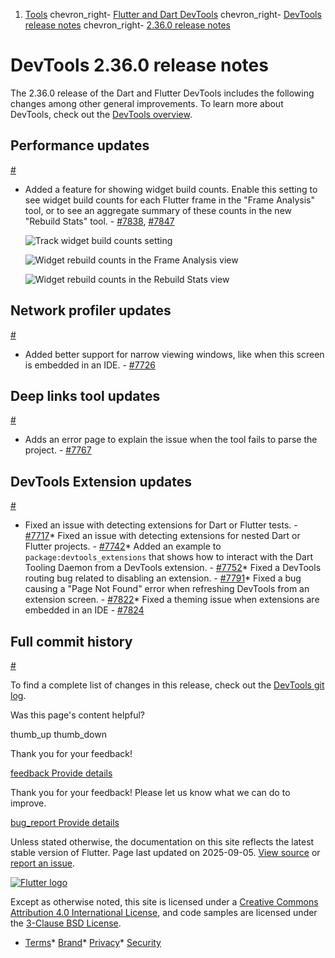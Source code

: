 1. [Tools](/tools) chevron\_right- [Flutter and Dart DevTools](/tools/devtools) chevron\_right- [DevTools release notes](/tools/devtools/release-notes) chevron\_right- [2.36.0 release notes](/tools/devtools/release-notes/release-notes-2.36.0)

DevTools 2.36.0 release notes
=============================

The 2.36.0 release of the Dart and Flutter DevTools includes the following changes among other general improvements. To learn more about DevTools, check out the [DevTools overview](/tools/devtools).

Performance updates
-------------------

[#](#performance-updates)

* Added a feature for showing widget build counts. Enable this setting to see widget build counts for each Flutter frame in the "Frame Analysis" tool, or to see an aggregate summary of these counts in the new "Rebuild Stats" tool. - [#7838](https://github.com/flutter/devtools/pull/7838), [#7847](https://github.com/flutter/devtools/pull/7847)

  ![Track widget build counts setting](/tools/devtools/release-notes/images-2.36.0/track_build_counts_setting.png "Track widget build counts setting")

  ![Widget rebuild counts in the Frame Analysis view](/tools/devtools/release-notes/images-2.36.0/rebuild_counts_frame_analysis.png "Widget rebuilds counts for a flutter frame")

  ![Widget rebuild counts in the Rebuild Stats view](/tools/devtools/release-notes/images-2.36.0/rebuild_stats.png "Widget rebuilds counts aggregate stats")

Network profiler updates
------------------------

[#](#network-profiler-updates)

* Added better support for narrow viewing windows, like when this screen is embedded in an IDE. - [#7726](https://github.com/flutter/devtools/pull/7726)

Deep links tool updates
-----------------------

[#](#deep-links-tool-updates)

* Adds an error page to explain the issue when the tool fails to parse the project. - [#7767](https://github.com/flutter/devtools/pull/7767)

DevTools Extension updates
--------------------------

[#](#devtools-extension-updates)

* Fixed an issue with detecting extensions for Dart or Flutter tests. - [#7717](https://github.com/flutter/devtools/pull/7717)* Fixed an issue with detecting extensions for nested Dart or Flutter projects. - [#7742](https://github.com/flutter/devtools/pull/7742)* Added an example to `package:devtools_extensions` that shows how to interact with the Dart Tooling Daemon from a DevTools extension. - [#7752](https://github.com/flutter/devtools/pull/7752)* Fixed a DevTools routing bug related to disabling an extension. - [#7791](https://github.com/flutter/devtools/pull/7791)* Fixed a bug causing a "Page Not Found" error when refreshing DevTools from an extension screen. - [#7822](https://github.com/flutter/devtools/pull/7822)* Fixed a theming issue when extensions are embedded in an IDE - [#7824](https://github.com/flutter/devtools/pull/7824)

Full commit history
-------------------

[#](#full-commit-history)

To find a complete list of changes in this release, check out the [DevTools git log](https://github.com/flutter/devtools/tree/v2.36.0).

Was this page's content helpful?

thumb\_up thumb\_down

Thank you for your feedback!

 [feedback Provide details](https://github.com/flutter/website/issues/new?template=1_page_issue.yml&&page-url=https://docs.flutter.dev/tools/devtools/release-notes/release-notes-2.36.0/&page-source=https://github.com/flutter/website/tree/main/src/content/tools/devtools/release-notes/release-notes-2.36.0.md)

Thank you for your feedback! Please let us know what we can do to improve.

 [bug\_report Provide details](https://github.com/flutter/website/issues/new?template=1_page_issue.yml&&page-url=https://docs.flutter.dev/tools/devtools/release-notes/release-notes-2.36.0/&page-source=https://github.com/flutter/website/tree/main/src/content/tools/devtools/release-notes/release-notes-2.36.0.md)

Unless stated otherwise, the documentation on this site reflects the latest stable version of Flutter. Page last updated on 2025-09-05. [View source](https://github.com/flutter/website/tree/main/src/content/tools/devtools/release-notes/release-notes-2.36.0.md) or [report an issue](https://github.com/flutter/website/issues/new?template=1_page_issue.yml&&page-url=https://docs.flutter.dev/tools/devtools/release-notes/release-notes-2.36.0/&page-source=https://github.com/flutter/website/tree/main/src/content/tools/devtools/release-notes/release-notes-2.36.0.md "Report an issue with this page").

[![Flutter logo](/assets/images/branding/flutter/logo+text/horizontal/white.svg)](https://flutter.dev)

Except as otherwise noted, this site is licensed under a [Creative Commons Attribution 4.0 International License](https://creativecommons.org/licenses/by/4.0/), and code samples are licensed under the [3-Clause BSD License](https://opensource.org/licenses/BSD-3-Clause).

* [Terms](/tos "Terms of use")* [Brand](/brand "Brand usage guidelines")* [Privacy](https://policies.google.com/privacy "Privacy policy")* [Security](/security "Security philosophy and practices")

   